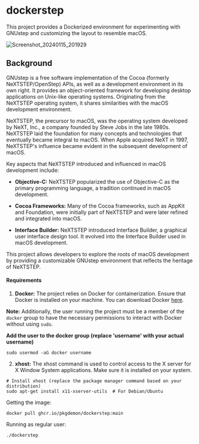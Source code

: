 # dockerstep
This project provides a Dockerized environment for experimenting with GNUstep and customizing the layout to resemble macOS.

![Screenshot_20240115_201929](https://github.com/pkgdemon/dockerstep/assets/4109732/85f80b20-fb79-49c2-abd3-86da280f2eba)

## Background

GNUstep is a free software implementation of the Cocoa (formerly NeXTSTEP/OpenStep) APIs, as well as a development environment in its own right. It provides an object-oriented framework for developing desktop applications on Unix-like operating systems. Originating from the NeXTSTEP operating system, it shares similarities with the macOS development environment.

NeXTSTEP, the precursor to macOS, was the operating system developed by NeXT, Inc., a company founded by Steve Jobs in the late 1980s. NeXTSTEP laid the foundation for many concepts and technologies that eventually became integral to macOS. When Apple acquired NeXT in 1997, NeXTSTEP's influence became evident in the subsequent development of macOS.

Key aspects that NeXTSTEP introduced and influenced in macOS development include:

- **Objective-C:** NeXTSTEP popularized the use of Objective-C as the primary programming language, a tradition continued in macOS development.

- **Cocoa Frameworks:** Many of the Cocoa frameworks, such as AppKit and Foundation, were initially part of NeXTSTEP and were later refined and integrated into macOS.

- **Interface Builder:** NeXTSTEP introduced Interface Builder, a graphical user interface design tool. It evolved into the Interface Builder used in macOS development.

This project allows developers to explore the roots of macOS development by providing a customizable GNUstep environment that reflects the heritage of NeXTSTEP.

#### Requirements

1. **Docker:** The project relies on Docker for containerization. Ensure that Docker is installed on your machine. You can download Docker [here](https://www.docker.com/get-started).

**Note:** Additionally, the user running the project must be a member of the `docker` group to have the necessary permissions to interact with Docker without using `sudo`.

**Add the user to the docker group (replace 'username' with your actual username)**

```
sudo usermod -aG docker username
```

2. **xhost:** The xhost command is used to control access to the X server for X Window System applications. Make sure it is installed on your system.

```
# Install xhost (replace the package manager command based on your distribution)
sudo apt-get install x11-xserver-utils  # For Debian/Ubuntu
```

Getting the image:
```
docker pull ghcr.io/pkgdemon/dockerstep:main
```

Running as regular user:

```
./dockerstep
```
